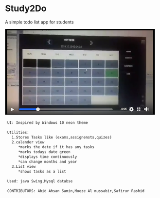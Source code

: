 # Study2Do
A simple todo list app for students


![](https://github.com/5AF1/Study2Do/blob/main/images/sample1.PNG)
    
     UI: Inspired by Windows 10 neon theme
    
     Utilities:
       1.Stores Tasks like (exams,assignensts,quizes)
       2.calender view 
          *marks the date if it has any tasks
          *marks todays date green
          *displays time continuously
          *can change months and year
       3.List view 
          *shows tasks as a list
    
     Used: java Swing,Mysql databse
    
     CONTRIBUTORS: Abid Ahsan Samin,Mueze Al mussabir,Safirur Rashid
